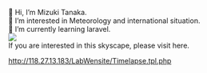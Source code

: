 <p>👋 Hi, I’m Mizuki Tanaka.<br>
👀 I’m interested in Meteorology and international situation.<br>
🌱 I’m currently learning laravel.<br>
<img src="http://118.27.13.183/LabWebsite/pic/GIF/skyscape.gif"><br>
If you are interested in this skyscape, please visit here. </p>
<a href="http://118.27.13.183/LabWebsite/Timelapse.tpl.php">http://118.27.13.183/LabWensite/Timelapse.tpl.php</a>


<!---
Anemoi7838/Anemoi7838 is a ✨ special ✨ repository because its `README.md` (this file) appears on your GitHub profile.
You can click the Preview link to take a look at your changes.
--->
